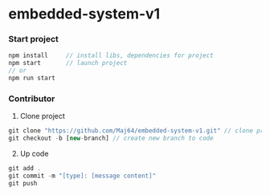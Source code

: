 # embedded-system-v1

### Start project

```javascript
npm install     // install libs, dependencies for project
npm start       // launch project
// or
npm run start
```

### Contributor

1. Clone project

```javascript
git clone "https://github.com/Maj64/embedded-system-v1.git" // clone project code
git checkout -b [new-branch] // create new branch to code
```

2. Up code

```javascript
git add .
git commit -m "[type]: [message content]"
git push
```
